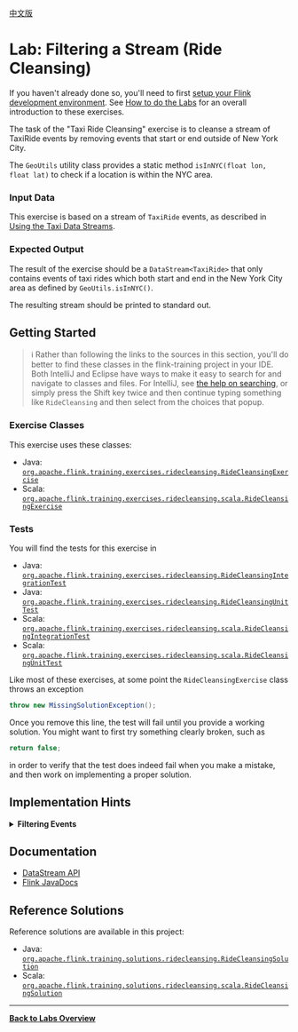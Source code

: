 <!--
Licensed to the Apache Software Foundation (ASF) under one
or more contributor license agreements.  See the NOTICE file
distributed with this work for additional information
regarding copyright ownership.  The ASF licenses this file
to you under the Apache License, Version 2.0 (the
"License"); you may not use this file except in compliance
with the License.  You may obtain a copy of the License at

  http://www.apache.org/licenses/LICENSE-2.0

Unless required by applicable law or agreed to in writing,
software distributed under the License is distributed on an
"AS IS" BASIS, WITHOUT WARRANTIES OR CONDITIONS OF ANY
KIND, either express or implied.  See the License for the
specific language governing permissions and limitations
under the License.
-->

[中文版](./README_zh.md)

# Lab: Filtering a Stream (Ride Cleansing)

If you haven't already done so, you'll need to first [setup your Flink development environment](../README.md). See [How to do the Labs](../README.md#how-to-do-the-labs) for an overall introduction to these exercises.

The task of the "Taxi Ride Cleansing" exercise is to cleanse a stream of TaxiRide events by removing events that start or end outside of New York City.

The `GeoUtils` utility class provides a static method `isInNYC(float lon, float lat)` to check if a location is within the NYC area.

### Input Data

This exercise is based on a stream of `TaxiRide` events, as described in [Using the Taxi Data Streams](../README.md#use-the-taxi-data-streams).

### Expected Output

The result of the exercise should be a `DataStream<TaxiRide>` that only contains events of taxi rides which both start and end in the New York City area as defined by `GeoUtils.isInNYC()`.

The resulting stream should be printed to standard out.

## Getting Started

> :information_source: Rather than following the links to the sources in this section, you'll do better to find these classes in the flink-training project in your IDE.
> Both IntelliJ and Eclipse have ways to make it easy to search for and navigate to classes and files. For IntelliJ, see [the help on searching](https://www.jetbrains.com/help/idea/searching-everywhere.html), or simply press the Shift key twice and then continue typing something like `RideCleansing` and then select from the choices that popup.

### Exercise Classes

This exercise uses these classes:

- Java:  [`org.apache.flink.training.exercises.ridecleansing.RideCleansingExercise`](src/main/java/org/apache/flink/training/exercises/ridecleansing/RideCleansingExercise.java)
- Scala: [`org.apache.flink.training.exercises.ridecleansing.scala.RideCleansingExercise`](src/main/scala/org/apache/flink/training/exercises/ridecleansing/scala/RideCleansingExercise.scala)

### Tests

You will find the tests for this exercise in

- Java:  [`org.apache.flink.training.exercises.ridecleansing.RideCleansingIntegrationTest`](src/test/java/org/apache/flink/training/exercises/ridecleansing/RideCleansingIntegrationTest.java)
- Java:  [`org.apache.flink.training.exercises.ridecleansing.RideCleansingUnitTest`](src/test/java/org/apache/flink/training/exercises/ridecleansing/RideCleansingUnitTest.java)
- Scala: [`org.apache.flink.training.exercises.ridecleansing.scala.RideCleansingIntegrationTest`](src/test/scala/org/apache/flink/training/exercises/ridecleansing/scala/RideCleansingIntegrationTest.scala)
- Scala: [`org.apache.flink.training.exercises.ridecleansing.scala.RideCleansingUnitTest`](src/test/scala/org/apache/flink/training/exercises/ridecleansing/scala/RideCleansingUnitTest.scala)

Like most of these exercises, at some point the `RideCleansingExercise` class throws an exception

```java
throw new MissingSolutionException();
```

Once you remove this line, the test will fail until you provide a working solution. You might want to first try something clearly broken, such as

```java
return false;
```

in order to verify that the test does indeed fail when you make a mistake, and then work on implementing a proper solution.

## Implementation Hints

<details>
<summary><strong>Filtering Events</strong></summary>

Flink's DataStream API features a `DataStream.filter(FilterFunction)` transformation to filter events from a data stream. The `GeoUtils.isInNYC()` function can be called within a `FilterFunction` to check if a location is in the New York City area. Your filter function should check both the starting and ending locations of each ride.
</details>

## Documentation

- [DataStream API](https://nightlies.apache.org/flink/flink-docs-stable/docs/dev/datastream/overview)
- [Flink JavaDocs](https://nightlies.apache.org/flink/flink-docs-stable/api/java)

## Reference Solutions

Reference solutions are available in this project:

- Java:  [`org.apache.flink.training.solutions.ridecleansing.RideCleansingSolution`](src/solution/java/org/apache/flink/training/solutions/ridecleansing/RideCleansingSolution.java)
- Scala: [`org.apache.flink.training.solutions.ridecleansing.scala.RideCleansingSolution`](src/solution/scala/org/apache/flink/training/solutions/ridecleansing/scala/RideCleansingSolution.scala)

-----

[**Back to Labs Overview**](../README.md#lab-exercises)
